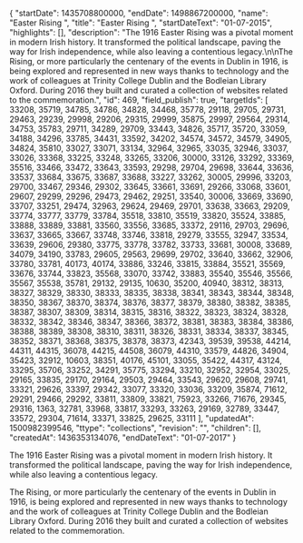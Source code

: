 {
  "startDate": 1435708800000, 
  "endDate": 1498867200000, 
  "name": "Easter Rising ", 
  "title": "Easter Rising ", 
  "startDateText": "01-07-2015", 
  "highlights": [], 
  "description": "The 1916 Easter Rising was a pivotal moment in modern Irish history. It transformed the political landscape, paving the way for Irish independence, while also leaving a contentious legacy.\n\nThe Rising, or more particularly the centenary of the events in Dublin in 1916, is being explored and represented in new ways thanks to technology and the work of colleagues at Trinity College Dublin and the Bodleian Library Oxford. During 2016 they built and curated a collection of websites related to the commemoration.", 
  "id": 469, 
  "field_publish": true, 
  "targetIds": [
    33208, 
    35719, 
    34785, 
    34786, 
    34828, 
    34468, 
    35778, 
    29118, 
    29705, 
    29731, 
    29463, 
    29239, 
    29998, 
    29206, 
    29315, 
    29999, 
    35875, 
    29997, 
    29564, 
    29314, 
    34753, 
    35783, 
    29711, 
    34289, 
    29709, 
    33443, 
    34826, 
    35717, 
    35720, 
    33059, 
    34188, 
    34296, 
    33785, 
    34431, 
    33592, 
    34202, 
    34574, 
    34572, 
    34579, 
    34905, 
    34824, 
    35810, 
    33027, 
    33071, 
    33134, 
    32964, 
    32965, 
    33035, 
    32946, 
    33037, 
    33026, 
    33368, 
    33225, 
    33248, 
    33265, 
    33206, 
    30000, 
    33126, 
    33292, 
    33369, 
    35516, 
    33466, 
    33472, 
    33643, 
    33593, 
    29298, 
    29704, 
    29698, 
    33644, 
    33636, 
    33537, 
    33684, 
    33675, 
    33687, 
    33688, 
    33227, 
    33262, 
    30005, 
    29996, 
    33203, 
    29700, 
    33467, 
    29346, 
    29302, 
    33645, 
    33661, 
    33691, 
    29266, 
    33068, 
    33601, 
    29607, 
    29299, 
    29296, 
    29473, 
    29462, 
    29251, 
    33540, 
    30006, 
    33669, 
    33690, 
    33707, 
    33251, 
    29474, 
    32963, 
    29624, 
    29469, 
    29701, 
    33638, 
    33663, 
    29209, 
    33774, 
    33777, 
    33779, 
    33784, 
    35518, 
    33810, 
    35519, 
    33820, 
    35524, 
    33885, 
    33888, 
    33889, 
    33881, 
    33560, 
    33556, 
    33685, 
    33372, 
    29116, 
    29703, 
    29696, 
    33637, 
    33665, 
    33667, 
    33748, 
    33746, 
    33818, 
    29279, 
    33555, 
    32947, 
    33534, 
    33639, 
    29606, 
    29380, 
    33775, 
    33778, 
    33782, 
    33733, 
    33681, 
    30008, 
    33689, 
    34079, 
    34190, 
    33783, 
    29605, 
    29563, 
    29699, 
    29702, 
    33640, 
    33662, 
    32906, 
    33780, 
    33781, 
    40173, 
    40174, 
    33886, 
    33246, 
    33815, 
    33884, 
    35521, 
    35569, 
    33676, 
    33744, 
    33823, 
    35568, 
    33070, 
    33742, 
    33883, 
    35540, 
    35546, 
    35566, 
    35567, 
    35538, 
    35781, 
    29132, 
    29135, 
    10630, 
    35200, 
    40940, 
    38312, 
    38313, 
    38327, 
    38329, 
    38330, 
    38333, 
    38335, 
    38338, 
    38341, 
    38343, 
    38344, 
    38348, 
    38350, 
    38367, 
    38370, 
    38374, 
    38376, 
    38377, 
    38379, 
    38380, 
    38382, 
    38385, 
    38387, 
    38307, 
    38309, 
    38314, 
    38315, 
    38316, 
    38322, 
    38323, 
    38324, 
    38328, 
    38332, 
    38342, 
    38346, 
    38347, 
    38366, 
    38372, 
    38381, 
    38383, 
    38384, 
    38386, 
    38388, 
    38389, 
    38308, 
    38310, 
    38311, 
    38326, 
    38331, 
    38334, 
    38337, 
    38345, 
    38352, 
    38371, 
    38368, 
    38375, 
    38378, 
    38373, 
    42343, 
    39539, 
    39538, 
    44214, 
    44311, 
    44315, 
    36078, 
    44215, 
    44508, 
    36079, 
    44310, 
    33579, 
    44826, 
    34904, 
    35423, 
    32912, 
    10603, 
    38351, 
    40176, 
    45101, 
    33055, 
    35422, 
    44317, 
    43124, 
    33295, 
    35706, 
    33252, 
    34291, 
    35775, 
    33294, 
    33210, 
    32952, 
    32954, 
    33025, 
    29165, 
    33835, 
    29170, 
    29164, 
    29503, 
    29464, 
    33543, 
    29620, 
    29608, 
    29741, 
    33321, 
    29626, 
    33397, 
    29342, 
    33077, 
    33320, 
    33036, 
    33209, 
    35874, 
    71612, 
    29291, 
    29466, 
    29292, 
    33811, 
    33809, 
    33821, 
    75923, 
    33266, 
    71676, 
    29345, 
    29316, 
    1363, 
    32781, 
    33968, 
    33817, 
    33293, 
    33263, 
    29169, 
    32789, 
    33447, 
    33572, 
    29304, 
    71614, 
    33371, 
    33825, 
    29625, 
    33111
  ], 
  "updatedAt": 1500982399546, 
  "ttype": "collections", 
  "revision": "", 
  "children": [], 
  "createdAt": 1436353134076, 
  "endDateText": "01-07-2017"
}

The 1916 Easter Rising was a pivotal moment in modern Irish history. It transformed the political landscape, paving the way for Irish independence, while also leaving a contentious legacy.

The Rising, or more particularly the centenary of the events in Dublin in 1916, is being explored and represented in new ways thanks to technology and the work of colleagues at Trinity College Dublin and the Bodleian Library Oxford. During 2016 they built and curated a collection of websites related to the commemoration.